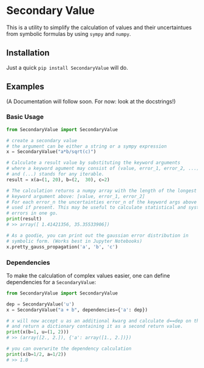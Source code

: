 # Secondary Value

This is a utility to simplify the calculation of values and their
uncertaintues from symbolic formulas by using `sympy` and `numpy`.

## Installation
Just a quick `pip install SecondaryValue` will do.

## Examples
(A Documentation will follow soon. For now: look at the docstrings!)

### Basic Usage
```python
from SecondaryValue import SecondaryValue

# create a secondary value
# the argument can be either a string or a sympy expression
x = SecondaryValue("a*b/sqrt(c)")

# Calculate a result value by substituting the keyword arguments
# where a keyword agument may consist of (value, error_1, error_2, ...)
# and (...) stands for any iterable.
result = x(a=(1, 20), b=(2,  30), c=2)

# The calculation returns a numpy array with the length of the longest
# keyword argument above: [value, error_1, error_2]
# For each error_n the uncertainties error_n of the keyword args above are
# used if present. This may be useful to calculate statistical and systemic
# errors in one go.
print(result)
# >> array([ 1.41421356, 35.35533906])

# As a goodie, you can print out the gaussian error distribution in
# symbolic form. (Works best in Jupyter Notebooks)
x.pretty_gauss_propagation('a', 'b', 'c')
```
### Dependencies
To make the calculation of complex values easier, one can define
dependencies for a `SecondaryValue`:

```python
from SecondaryValue import SecondaryValue

dep = SecondaryValue('u')
x = SecondaryValue("a + b", dependencies={'a': dep})

# x will now accept u as an additional kwarg and calculate d==dep on the fly
# and return a dictionary containing it as a second return value.
print(x(b=1, u=(1, 2)))
# >> (array([2., 2.]), {'a': array([1., 2.])})

# you can overwrite the dependency calculation
print(x(b=1/2, a=1/2))
# >> 1.0
```
